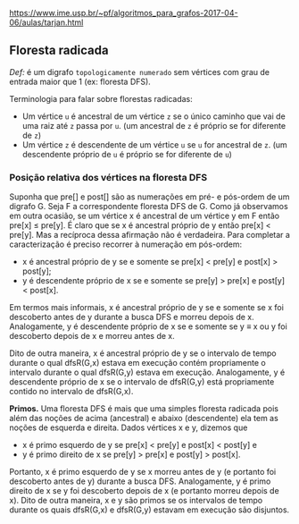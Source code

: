 https://www.ime.usp.br/~pf/algoritmos_para_grafos-2017-04-06/aulas/tarjan.html

## Floresta radicada

*Def:* é um digrafo `topologicamente numerado` sem vértices com grau de entrada maior que 1 (ex: floresta DFS).

Terminologia para falar sobre florestas radicadas:

- Um vértice `u` é ancestral de um vértice `z` se o único caminho que vai de uma raiz até `z` passa por `u`. (um ancestral de `z` é próprio se for diferente de `z`)
- Um vértice `z` é descendente de um vértice `u` se `u` for ancestral de `z`. (um descendente próprio de `u` é próprio se for diferente de `u`)

### Posição relativa dos vértices na floresta DFS

Suponha que pre[] e post[] são as numerações em pré- e pós-ordem de um digrafo G.  Seja F a correspondente floresta DFS de G.  Como já observamos em outra ocasião, se um vértice x é ancestral de um vértice y em F então pre[x] ≤ pre[y].  É claro que se x é ancestral próprio de y então pre[x] < pre[y].  Mas a recíproca dessa afirmação não é verdadeira.  Para completar a caracterização é preciso recorrer à numeração em pós-ordem:

- x é ancestral próprio de y se e somente se pre[x] < pre[y] e post[x] > post[y];
- y é descendente próprio de x se e somente se pre[y] > pre[x] e post[y] < post[x].

Em termos mais informais, x é ancestral próprio de y se e somente se x foi descoberto antes de y durante a busca DFS e morreu depois de x.  Analogamente, y é descendente próprio de x se e somente se y ≡ x ou y foi descoberto depois de x e morreu antes de x.

Dito de outra maneira, x é ancestral próprio de y se o intervalo de tempo durante o qual dfsR(G,x) estava em execução contém propriamente o intervalo durante o qual dfsR(G,y) estava em execução.  Analogamente, y é descendente próprio de x se o intervalo de dfsR(G,y) está propriamente contido no intervalo de dfsR(G,x).

**Primos.**  Uma floresta DFS é mais que uma simples floresta radicada pois além das noções de acima (ancestral) e abaixo (descendente) ela tem as noções de esquerda e direita.  Dados vértices x e y, dizemos que

- x é primo esquerdo de y se pre[x] < pre[y] e post[x] < post[y] e
- y é primo direito de x se pre[y] > pre[x] e post[y] > post[x].

Portanto, x é primo esquerdo de y se x morreu antes de y (e portanto foi descoberto antes de y) durante a busca DFS.  Analogamente, y é primo direito de x se y foi descoberto depois de x (e portanto morreu depois de x).  Dito de outra maneira, x e y são primos se os intervalos de tempo durante os quais dfsR(G,x) e dfsR(G,y) estavam em execução são disjuntos.
